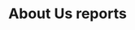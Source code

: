 ---
title : "About Us reports "
description : "this is meta description"
layout : "solutions-l-r"
draft : false

################## Mission ###############
mission:
  enable : true
  title : "Our mission is to **empower businesses With Tools**"
  image : "/images/about/02.jpg"
  content : "Lorem ipsum dolor sit amet, consetetur sadipscing elitr"
  subtitle: "Introduction"
  subcontent: "Lorem ipsum dolor sit amet, consetetur sadipscing elitr, sed diam nonumy eirmod tempor invidunt ut labore et dolore magna aliquyam erat sed. At vero eos et accusam et justo duo dolores,sed diam nonumy eirmod tempor invidunt ut labore et dolore magna aliquyam erat sed. At vero eos et accusam et justo duo dolores"

verticals:
  title : ""
  description : ""
  services:
  - name : ""
    icon : "fas fa-paperclip"
    content : "Lorem ipsum dolor , consetetur sadipscing gfed diam nonumy eirmod tempor invidunt ut labore et dolore magna aliquyam erat."

  - name : ""
    icon : "fas fa-bell"
    content : "Lorem ipsum dolor , consetetur sadipscing gfed diam nonumy eirmod tempor invidunt ut labore et dolore magna aliquyam erat."
    
  - name : ""
    icon : "fas fa-clipboard"
    content : "Lorem ipsum dolor , consetetur sadipscing gfed diam nonumy eirmod tempor invidunt ut labore et dolore magna aliquyam erat."


################## Funfacts ###############
funfacts:
  enable : true
  funfacts_item:
  - name : "Launched in April of"
    count : "2015"
    extension : ""
    
  - name : "Our product powers"
    count : "1000"
    extension : "+"
    
  - name : "served customers"
    count : "15"
    extension : "M+"
    
  - name : "Made by hand in"
    count : "250"
    extension : "+"


################## vision ###############
vision:
  enable : true
  title : "What Are The Main **Vision Of Company?**"
  image : "/images/about/03.jpg"
  content : "Lorem ipsum dolor sit amet, consetetur sadipscing elitr, sed diam nonumy eirmod tempor invidunt
          ut labore et dolore magna aliquyam erat sed. At vero eos et accusam et justo duo dolores et ea rebum. Stet
          clita kasd gubergren, no sea takimata sanctus est Lorem ipsum dolor sit amet orem ipsum dolor sit amet"
  bulletpoints:
  - "Habit building in essential steps choose habit Good Things"
  - "Get an overview of Habit Calendars admiral general."
  - "Start building habit with Habitify on platform to new"

why_choose_us:
  enable : true
  title : "Why Choose Us?"
  content : "We are 13 years into the competitive world assuming the best among all the health engineers.And also we have the best customer support and international access. "
  image : "/images/screenshots/03.png" 
  list:
  - name : "We are a domain-specific company focusing on providing the best solutions for yours"
    icon : "far fa-thumbs-up" # fontawesome icon : https://fontawesome.com/icons
      
  - name : "We strive more on understanding our Client's requirements first rather than cost"
    icon : "far fa-comment-dots" # fontawesome icon : https://fontawesome.com/icons
      
  - name : "Our best Business Analyst Team understands your requirement deep down"
    icon : "fas fa-film" # fontawesome icon : https://fontawesome.com/icons

  - name : "We do not charge you for the proposals that we send to you! "
    icon : "fas fa-film" # fontawesome icon : https://fontawesome.com/icons

  - name : "Our best Business Analyst Team understands your requirement deep down to"
    icon : "fas fa-film" # fontawesome icon : https://fontawesome.com/icons

  - name : "We do not charge you for the proposals that we send to you! "
    icon : "fas fa-film" # fontawesome icon : https://fontawesome.com/icons

############### Featured testimonial ###############
featured_testimonial:
  enable : true
  name : "Marsh Angela Costa"
  designation : "CEO, Trello"
  quote : "“Copper gives us the ease to have people hop in where they need to, to get to a customer resolution really quickly.”"
  image : "/images/testimonials/01.jpg"
  video:
    enable : true
    video_embed_link : "https://www.youtube.com/embed/dyZcRRWiuuw"
---
